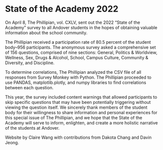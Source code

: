 # State of the Academy 2022

On April 8, The Phillipian, vol. CXLV, sent out the 2022 “State of the Academy” survey to all Andover students in the hopes of obtaining valuable information about the school community.

The Phillipian received a participation rate of 80.5 percent of the student body–956 participants. The anonymous survey asked a comprehensive set of 156 questions, comprised of nine sections: General, Politics & Worldview, Wellness, Sex, Drugs & Alcohol, School, Campus Culture, Community & Diversity, and Discipline.

To determine correlations, The Phillipian analyzed the CSV file of all responses from Survey Monkey with Python. The Phillipian proceeded to use PANDAS, matplotlib.plotly, and numpy libraries to find correlations between each question.

This year, the survey included content warnings that allowed participants to skip specific questions that may have been potentially triggering without viewing the question itself. We sincerely thank members of the student body for their willingness to share information and personal experiences for this special issue of The Phillipian, and we hope that the State of the Academy will serve to inform, enlighten, and create a more holistic narrative of the students at Andover.

Website by Claire Wang with contributions from Dakota Chang and Davin Jeong.
